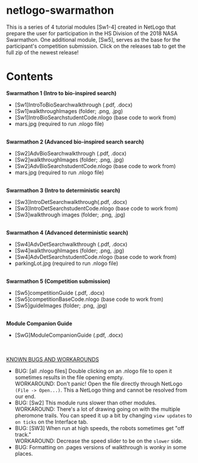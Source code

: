 # netlogo-swarmathon
This is a series of 4 tutorial modules [Sw1-4] created in NetLogo that prepare the user for participation in the HS Division of the 2018 NASA Swarmathon. One additional module, [Sw5], serves as the base for the participant's competition submission.
Click on the releases tab to get the full zip of the newest release!

# Contents
<b>Swarmathon 1 (Intro to bio-inspired search)</b><br>
<ul> 
<li>[Sw1]IntroToBioSearchwalkthrough (.pdf, .docx)
<li>[Sw1]walkthroughImages (folder; .png, .jpg)
<li>[Sw1]IntroBioSearchstudentCode.nlogo (base code to work from)
<li> mars.jpg (required to run .nlogo file)
</ul><br>
<b>Swarmathon 2 (Advanced bio-inspired search search)</b><br>
<ul>
<li>[Sw2]AdvBioSearchwalkthrough (.pdf, .docx)
<li>[Sw2]walkthroughImages (folder; .png, .jpg)
<li>[Sw2]AdvBioSearchstudentCode.nlogo (base code to work from)
<li> mars.jpg (required to run .nlogo file)
</ul><br>
<b>Swarmathon 3 (Intro to deterministic search)</b><br>
<ul>
<li>[Sw3]IntroDetSearchwalkthrough(.pdf, .docx) 
<li>[Sw3]IntroDetSearchstudentCode.nlogo (base code to work from)
<li>[Sw3]walkthrough images (folder; .png, .jpg)
</ul><br>
<b>Swarmathon 4 (Advanced deterministic search)</b><br>
<ul>
<li>[Sw4]AdvDetSearchwalkthrough (.pdf, .docx)
<li>[Sw4]walkthroughImages (folder; .png, .jpg)
<li>[Sw4]AdvDetSearchstudentCode.nlogo (base code to work from)
<li>parkingLot.jpg (required to run .nlogo file)
</ul><br>
<b>Swarmathon 5 (Competition submission)</b><br>
<ul>
<li>[Sw5]competitionGuide (.pdf, .docx)
<li>[Sw5]competitionBaseCode.nlogo (base code to work from)
<li>[Sw5]guideImages (folder; .png, .jpg)
</ul><br>
<b>Module Companion Guide</b><br>
<ul>
<li>[SwG]ModuleCompanionGuide (.pdf, .docx)
</ul></br>

</ul><br>
<u>KNOWN BUGS AND WORKAROUNDS</u><br>
<ul>
<li>BUG: [all .nlogo files] Double clicking on an .nlogo file to open it sometimes results in the file opening empty.<br>
WORKAROUND: Don't panic! Open the file directly through NetLogo <code>(File -> Open...)</code>. This a NetLogo thing and cannot be resolved from our end.
<li>BUG: [Sw2] This module runs slower than other modules.<br>
WORKAROUND: There's a lot of drawing going on with the multiple pheromone trails. You can speed it up a bit by changing <code>view updates</code> to <code>on ticks</code> on the Interface tab.
<li>BUG: [SW3] When run at high speeds, the robots sometimes get "off track."<br>
WORKAROUND: Decrease the speed slider to be on the <code>slower</code> side.
<li>BUG: Formatting on .pages versions of walkthrough is wonky in some places.
</ul><br>
